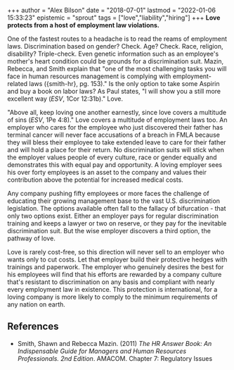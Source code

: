 +++
author = "Alex Bilson"
date = "2018-07-01"
lastmod = "2022-01-06 15:33:23"
epistemic = "sprout"
tags = ["love","liability","hiring"]
+++
**Love protects from a host of employment law violations.**

One of the fastest routes to a headache is to read the reams of employment laws. Discrimination based on gender? Check. Age? Check. Race, religion, disability? Triple-check. Even genetic information such as an employee's mother's heart condition could be grounds for a discrimination suit. Mazin, Rebecca, and Smith explain that "one of the most challenging tasks you will face in human resources management is complying with employment-related laws ({smith-hr}, pg. 153)." Is the only option to take some Aspirin and buy a book on labor laws? As Paul states, "I will show you a still more excellent way (_ESV_, 1Cor 12:31b)." Love.

"Above all, keep loving one another earnestly, since love covers a multitude of sins (_ESV_, 1Pe 4:8)." Love covers a multitude of employment laws too. An employer who cares for the employee who just discovered their father has terminal cancer will never face accusations of a breach in FMLA because they will bless their employee to take extended leave to care for their father and will hold a place for their return. No discrimination suits will stick when the employer values people of every culture, race or gender equally and demonstrates this with equal pay and opportunity. A loving employer sees his over forty employees is an asset to the company and values their contribution above the potential for increased medical costs.

Any company pushing fifty employees or more faces the challenge of educating their growing management base to the vast U.S. discrimination legislation. The options available often fall to the fallacy of bifurcation - that only two options exist. Either an employer pays for regular discrimination training and keeps a lawyer or two on reserve, or they pay for the inevitable discrimination suit. But the wise employer discovers a third option, the pathway of love.

Love is rarely cost-free, so this direction will never sell to an employer who wants only to cut costs. Let that employer build their protective hedges with trainings and paperwork. The employer who genuinely desires the best for his employees will find that his efforts are rewarded by a company culture that's resistant to discrimination on any basis and compliant with nearly every employment law in existence. This protection is international, for a loving company is more likely to comply to the minimum requirements of any nation on earth.

## References

- Smith, Shawn and Rebecca Mazin. (2011) _The HR Answer Book: An Indispensable Guide for Managers and Human Resources Professionals. 2nd Edition_. AMACOM. Chapter 7: Regulatory Issues
